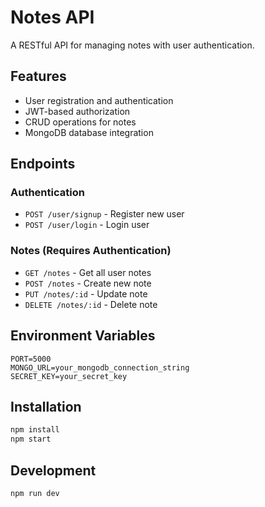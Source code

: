 # Notes API

A RESTful API for managing notes with user authentication.

## Features

- User registration and authentication
- JWT-based authorization
- CRUD operations for notes
- MongoDB database integration

## Endpoints

### Authentication
- `POST /user/signup` - Register new user
- `POST /user/login` - Login user

### Notes (Requires Authentication)
- `GET /notes` - Get all user notes
- `POST /notes` - Create new note
- `PUT /notes/:id` - Update note
- `DELETE /notes/:id` - Delete note

## Environment Variables

```
PORT=5000
MONGO_URL=your_mongodb_connection_string
SECRET_KEY=your_secret_key
```

## Installation

```bash
npm install
npm start
```

## Development

```bash
npm run dev
```
